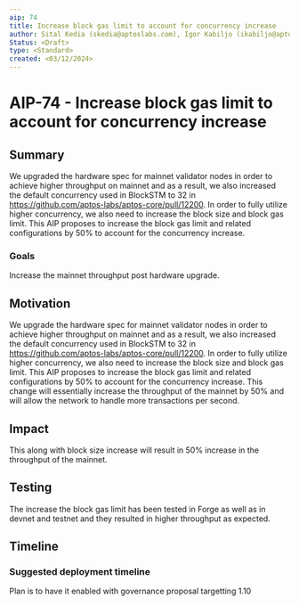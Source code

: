 ```yaml
---
aip: 74
title: Increase block gas limit to account for concurrency increase
author: Sital Kedia (skedia@aptoslabs.com), Igor Kabiljo (ikabiljo@aptoslabs.com)
Status: <Draft>
type: <Standard>
created: <03/12/2024>
---
```


# AIP-74 - Increase block gas limit to account for concurrency increase

## Summary

 We upgraded the hardware spec for mainnet validator nodes in order to achieve higher throughput on mainnet 
 and as a result, we also increased the default concurrency used in BlockSTM 
 to 32 in https://github.com/aptos-labs/aptos-core/pull/12200. In order to fully utilize higher concurrency,
 we also need to increase the block size and block gas limit. This AIP proposes to increase the block gas limit
 and related configurations by 50% to account for the concurrency increase.

### Goals

 Increase the mainnet throughput post hardware upgrade.

## Motivation

We upgrade the hardware spec for mainnet validator nodes in order to achieve higher throughput on mainnet
and as a result, we also increased the default concurrency used in BlockSTM
to 32 in https://github.com/aptos-labs/aptos-core/pull/12200. In order to fully utilize higher concurrency,
we also need to increase the block size and block gas limit. This AIP proposes to increase the block gas limit
and related configurations by 50% to account for the concurrency increase. This change will essentially increase
the throughput of the mainnet by 50% and will allow the network to handle more transactions per second.


## Impact

 This along with block size increase will result in 50% increase in the throughput of the mainnet.

## Testing

 The increase the block gas limit has been tested in Forge as well as in devnet and testnet and they 
 resulted in higher throughput as expected.
 

## Timeline

### Suggested deployment timeline

 Plan is to have it enabled with governance proposal targetting 1.10

